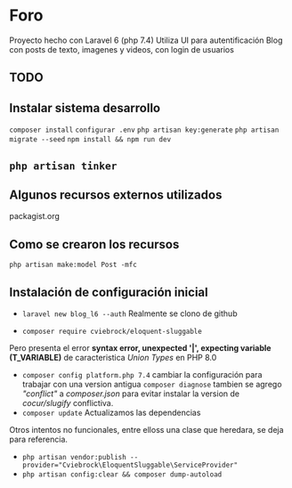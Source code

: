 # Foro
Proyecto hecho con Laravel 6 (php 7.4)
Utiliza UI para autentificación
Blog con posts de texto, imagenes y videos, con login de usuarios


## TODO



## Instalar sistema desarrollo
``` composer install ```
``` configurar .env ```
``` php artisan key:generate ```
``` php artisan migrate --seed ```
``` npm install && npm run dev ```




## __``` php artisan tinker ```__






## Algunos recursos externos utilizados
packagist.org



## Como se crearon los recursos
``` php artisan make:model Post -mfc ```



## Instalación de configuración inicial

- ``` laravel new blog_l6 --auth ``` Realmente se clono de github

- ``` composer require cviebrock/eloquent-sluggable ```

Pero presenta el error __syntax error, unexpected '|', expecting variable (T_VARIABLE)__ de caracteristica _Union Types_ en PHP 8.0
- ``` composer config platform.php 7.4 ``` cambiar la configuración para trabajar con una version antigua  ``` composer diagnose ``` tambien se agrego _"conflict"_ a _composer.json_ para evitar instalar la version de _cocur/slugify_ conflictiva.
- ``` composer update ``` Actualizamos las dependencias

Otros intentos no funcionales, entre elloss una clase que heredara, se deja para referencia.
- ``` php artisan vendor:publish --provider="Cviebrock\EloquentSluggable\ServiceProvider" ```
- ``` php artisan config:clear && composer dump-autoload ```



